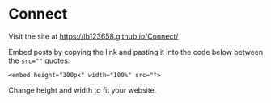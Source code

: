 # Connect
Visit the site at https://lb123658.github.io/Connect/


Embed posts by copying the link and pasting it into the code below between the ```src=""``` quotes.


```<embed height="300px" width="100%" src="">```

Change height and width to fit your website.
